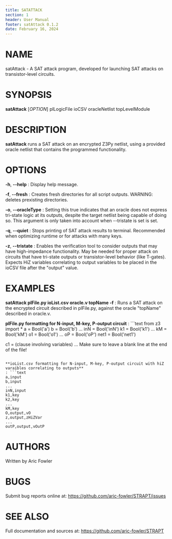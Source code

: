 ```yaml
---
title: SATATTACK
section: 1
header: User Manual
footer: satAttack 0.1.2
date: February 16, 2024
---
```


# NAME
satAttack - A SAT attack program, developed for launching SAT attacks on transistor-level circuits.

# SYNOPSIS
**satAttack** [*OPTION*] plLogicFile ioCSV oracleNetlist topLevelModule

# DESCRIPTION
**satAttack** runs a SAT attack on an encrypted Z3Py netlist, using a provided oracle netlist that contains the programmed functionality.

# OPTIONS
**-h**, **--help**
: Display help message.

**-f**, **--fresh**
: Creates fresh directories for all script outputs. WARNING: deletes prexisting directories.

**-o**, **--oracleType**
: Setting this true indicates that an oracle does not express tri-state logic at its outputs, despite the target netlist being capable of doing so. This argument is only taken into account when --tristate is set is set. 

**-q**, **--quiet**
: Stops printing of SAT attack results to terminal. Recommended when optimizing runtime or for attacks with many keys.

**-z**, **--tristate**
: Enables the verification tool to consider outputs that may have high-impedance functionality. May be needed for proper attack on circuits that have tri-state outputs or transistor-level behavior (like T-gates). Expects HiZ variables correlating to output variables to be placed in the ioCSV file after the "output" value.

# EXAMPLES
**satAttack plFile.py ioList.csv oracle.v topName -f**
: Runs a SAT attack on the encrypted circuit described in plFile.py, against the oracle "topName" described in oracle.v.

**plFile.py formatting for N-input, M-key, P-output circuit**
: ```text
from z3 import *
a = Bool('a')
b = Bool('b')
...
inN = Bool('inN')
k1 = Bool('k1')
...
kM = Bool('kM')
o1 = Bool('o1')
...
oP = Bool('oP')
net1 = Bool('net1')

c1 = (clause involving variables)
...
Make sure to leave a blank line at the end of the file!
```

**ioList.csv formatting for N-input, M-key, P-output circuit with hiZ varaibles correlating to outputs**
: ```text
a,input
b,input
...
inN,input
k1,key
k2,key 
...
kM,key
O,output,vO
z,output,zHiZVar
...
outP,output,vOutP
```

# AUTHORS
Written by Aric Fowler

# BUGS
Submit bug reports online at: <https://github.com/aric-fowler/STRAPT/issues>

# SEE ALSO
Full documentation and sources at: <https://github.com/aric-fowler/STRAPT>
